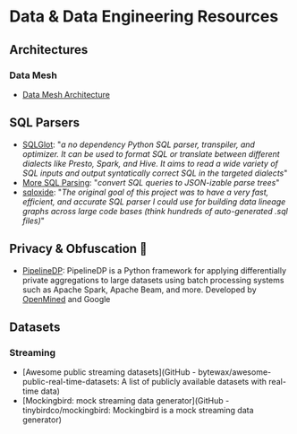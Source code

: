 # Data & Data Engineering Resources

## Architectures

### Data Mesh
- [Data Mesh Architecture](https://www.datamesh-architecture.com/)

## SQL Parsers
- [SQLGlot](https://github.com/tobymao/sqlglot): "_a no dependency Python SQL parser, transpiler, and optimizer. It can be used to format SQL or translate between different dialects like Presto, Spark, and Hive. It aims to read a wide variety of SQL inputs and output syntatically correct SQL in the targeted dialects_"
- [More SQL Parsing](https://github.com/klahnakoski/mo-sql-parsing): "_convert SQL queries to JSON-izable parse trees_"
- [sqloxide](https://github.com/wseaton/sqloxide): "_The original goal of this project was to have a very fast, efficient, and accurate SQL parser I could use for building data lineage graphs across large code bases (think hundreds of auto-generated .sql files)_"

## Privacy & Obfuscation 🔐
- [PipelineDP](https://github.com/OpenMined/PipelineDP): PipelineDP is a Python framework for applying differentially private aggregations to large datasets using batch processing systems such as Apache Spark, Apache Beam, and more. Developed by [OpenMined](https://www.openmined.org/) and Google

## Datasets

### Streaming
- [Awesome public streaming datasets](GitHub - bytewax/awesome-public-real-time-datasets: A list of publicly available datasets with real-time data)
- [Mockingbird: mock streaming data generator](GitHub - tinybirdco/mockingbird: Mockingbird is a mock streaming data generator)
